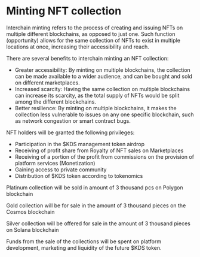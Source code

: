 # Minting NFT collection

Interchain minting refers to the process of creating and issuing NFTs on multiple different blockchains, as opposed to just one. Such function (opportunity) allows for the same collection of NFTs to exist in multiple locations at once, increasing their accessibility and reach.

There are several benefits to interchain minting an NFT collection:

* Greater accessibility: By minting on multiple blockchains, the collection can be made available to a wider audience, and can be bought and sold on different marketplaces.
* Increased scarcity: Having the same collection on multiple blockchains can increase its scarcity, as the total supply of NFTs would be split among the different blockchains.
* Better resilience: By minting on multiple blockchains, it makes the collection less vulnerable to issues on any one specific blockchain, such as network congestion or smart contract bugs.

NFT holders will be granted the following privileges:

* Participation in the $KDS management token airdrop
* Receiving of profit share from Royalty of NFT sales on Marketplaces
* Receiving of a portion of the profit from commissions on the provision of platform services (Monetization)
* Gaining access to private community
* Distribution of $KDS token according to tokenomics

Platinum collection will be sold in amount of 3 thousand pcs on Polygon blockchain

Gold collection will be for sale in the amount of 3 thousand pieces on the Cosmos blockchain

Silver collection will be offered for sale in the amount of 3 thousand pieces on Solana blockchain

Funds from the sale of the collections will be spent on platform development, marketing and liquidity of the future $KDS token.
